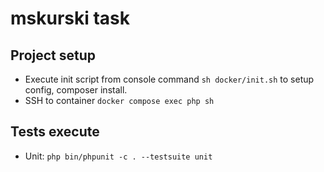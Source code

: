 # mskurski task

## Project setup
* Execute init script from console command `sh docker/init.sh` to setup config, composer install.
* SSH to container `docker compose exec php sh`

## Tests execute
* Unit: `php bin/phpunit -c . --testsuite unit`
